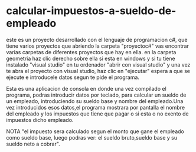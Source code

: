 # calcular-impuestos-a-sueldo-de-empleado
este es un proyecto desarrollado con el lenguaje de programacion c#, que tiene varios proyectos que abriendo la carpeta "proyectoc#" vas encontrar varias carpetas
de diferentes proyectos que hay en ella.
en la carpeta geometria haz clic derecho sobre ella si esta en windows y si tu tiene instalado "visual studio" en tu ordenador 
"abrir con visual studio" y una vez te abra el proyecto con visual studio, haz clic en "ejecutar" espera a que se ejecute e introducele datos segun te pide el programa.

Esta es una aplicacion de consola en donde una vez compilado el programa, podras introducir datos por teclado, para calcular un sueldo de un empleado, introduciendo su sueldo base y nombre del empleado.Una vez introducidos esos datos,el programa mostrara por pantalla el nombre del empleado y  los impuestos 
 que tiene que pagar o si esta  o no exento de impuestos dicho empleado. 
 
 NOTA
 "el impuesto sera calculado segun el monto que gane el empleado como sueldo base, luego 
 podras ver: el sueldo bruto,sueldo base y su sueldo neto a cobrar".
